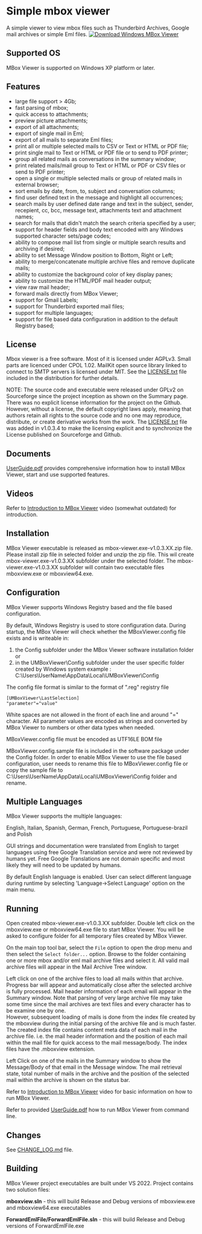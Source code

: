 Simple mbox viewer
=======

A simple viewer to view mbox files such as Thunderbird Archives, Google mail archives or simple Eml files.
[![Download Windows MBox Viewer](https://img.shields.io/sourceforge/dm/mbox-viewer.svg)](https://sourceforge.net/projects/mbox-viewer/files/latest/download)

Supported OS
------------

MBox Viewer is supported on Windows XP platform or later.

Features
--------

* large file support > 4Gb;
* fast parsing of mbox;
* quick access to attachments;
* preview picture attachments;
* export of all attachments;
* export of single mail in Eml;
* export of all mails to separate Eml files;
* print all or multiple selected mails to CSV or Text or HTML or PDF file;
* print single mail to Text or HTML or PDF file or to send to PDF printer;
* group all related mails as conversations in the summary window;
* print related mails/mail group to Text or HTML or PDF or CSV files or send to PDF printer;
* open a single or multiple selected mails or group of related mails in external browser;
* sort emails by date, from, to, subject and conversation columns;
* find user defined text in the message and highlight all occurrences;
* search mails by user defined date range and text in the subject, sender, recepient, cc, bcc, message text, attachments text and attachment names;
* search for mails that didn't match the search criteria specified by a user;
* support for header fields and body text encoded with any Windows supported character sets/page codes;
* ability to compose mail list from single or multiple search results and archiving if desired;
* ability to set Message Window position to Bottom, Right or Left;
* ability to merge/concatenate multiple archive files and remove duplicate mails;
* ability to customize the background color of key display panes;
* ability to customize the HTML/PDF mail header output;
* view raw mail header;
* forward mails directly from MBox Viewer;
* support for Gmail Labels;
* support for Thunderbird exported mail files;
* support for multiple languages;
* support for file based data configuration in addition to the default Registry based;

License
-------
Mbox viewer is a free software. Most of it is licensed under AGPLv3.
Small parts are licenced under CPOL 1.02.
MailKit open source library linked to connect to SMTP servers is licensed under MIT.
See the [LICENSE.txt](LICENSE.txt) file included in the distribution for further details.

NOTE: The source code and executable were released under GPLv2 on Sourceforge since the project inception as shown on the Summary page.
There was no explicit license information for the project on the Github. However, without a license, the default copyright laws apply, 
meaning that authors retain all rights to the source code and no one may reproduce, distribute, or create derivative works from the work.
The [LICENSE.txt](LICENSE.txt)  file was added in v1.0.3.4 to make the licensing explicit and to synchronize the License published on Sourceforge and Github.


Documents
---------

[UserGuide.pdf](UserGuide.pdf) provides comprehensive information how to install MBox Viewer, start and use supported features.

Videos
------

Refer to [Introduction to MBox Viewer](https://www.youtube.com/watch?v=qrjjR9Bvz8k) video (somewhat outdated) for introduction.


Installation
------------

MBox Viewer executable is released as mbox-viewer.exe-v1.0.3.XX.zip file. Please install zip file in selected folder and unzip the zip file.
This wil create mbox-viewer.exe-v1.0.3.XX subfolder under the selected folder. 
The mbox-viewer.exe-v1.0.3.XX subfolder will contain two executable files mboxview.exe or mboxview64.exe.

Configuration
-------------

MBox Viewer supports Windows Registry based and the file based configuration.

By default, Windows Registry is used to store configuration data.
During startup, the MBox Viewer will check whether the MBoxViewer.config file exists and is writeable in:

1. the Config subfolder under the MBox Viewer software installation folder  or
2. in the UMBoxViewer\Config subfolder under the  user specific folder created by Windows system 
        example : C:\Users\UserName\AppData\Local\UMBoxViewer\Config

The config file format is similar to the format of ".reg" registry file

```
[UMBoxViewer\LastSelection]
"parameter"="value"
```

White spaces are not allowed in the front of each line and around "=" character.
All parameter values are encoded as strings and converted by MBox Viewer to numbers or other data types when needed.

MBoxViewer.config file must be encoded as UTF16LE BOM file

MBoxViewer.config.sample file is included in the software package under the Config folder.
In order to enable MBox Viewer to use the file based configuration, 
user needs to rename this file to MBoxViewer.config file or copy the sample file
to C:\Users\UserName\AppData\Local\UMBoxViewer\Config folder and rename.

Multiple Languages
------------------

MBox Viewer supports the multiple languages:

English, Italian, Spanish, German, French, Portuguese, Portuguese-brazil and Polish

GUI strings and documentation were translated from English to target languages using free Google Translation service and were not reviewed by humans yet. 
Free Google Translations are not domain specific and most likely they will need to be updated by humans.

By default English language is enabled. User can select different language during runtime by selecting 'Language->Select Language' option on the main menu.


Running
--------

Open created mbox-viewer.exe-v1.0.3.XX subfolder. Double left click on the mboxview.exe or mboxview64.exe file to start MBox Viewer. 
You will be asked to configure folder for all temporary files created by MBox Viewer.

On the main top tool bar, select the `File` option to open the drop menu and then select the `Select folder...` option. 
Browse to the folder containing one or more mbox and/or eml mail archive files and select it. All valid mail archive files will appear in the Mail Archive Tree window.

Left click on one of the archive files to load all mails within that archive.  Progress bar will appear and automatically close after the selected archive is fully processed. 
Mail header information of each email will appear in the Summary window. 
Note that parsing of very large archive file may take some time since the mail archives are text files and every character has to be examine one by one.  
However, subsequent loading of mails is done from the index file created by the mboxview during the initial parsing of the archive file and is much faster.
The created index file contains content meta data of each mail in the archive file. i.e. the mail header information and the position of each mail within the mail file for quick access to the mail message/body. 
The index files have the .mboxview extension.
	   
Left Click on one of the mails in the Summary window to show the Message/Body of that email in the Message window.
The mail retrieval state, total number of mails in the archive and the position of the selected mail within the archive is shown on the status bar.
	   
Refer to [Introduction to MBox Viewer](https://www.youtube.com/watch?v=qrjjR9Bvz8k) video for basic information on how to run MBox Viewer.

Refer to provided [UserGuide.pdf](UserGuide.pdf)  how to run MBox Viewer from command line.


Changes
-------

See [CHANGE_LOG.md](CHANGE_LOG.md) file.

Building
--------

MBox Viewer project executables are built under VS 2022. Project contains two solution files:

**mboxview.sln** - this will build Release and Debug versions of mboxview.exe and mboxview64.exe executables

**ForwardEmlFile/ForwardEmlFile.sln** -  this will build  Release and Debug versions of ForwardEmlFile.exe


